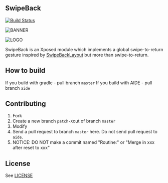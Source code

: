SwipeBack
---
[![Build Status](https://travis-ci.org/PaperAirplane-Dev-Team/SwipeBack.svg?branch=master)](https://travis-ci.org/PaperAirplane-Dev-Team/SwipeBack)

![BANNER](https://raw.githubusercontent.com/PaperAirplane-Dev-Team/SwipeBack/master/art/banner.png)

![LOGO](https://raw.githubusercontent.com/PaperAirplane-Dev-Team/SwipeBack/master/art/Logo_FullSize_512.png)

SwipeBack is an Xposed module which implements a global swipe-to-return gesture inspired by [SwipeBackLayout](https://github.com/Ikew0ng/SwipeBackLayout) but more than swipe-to-return.

How to build
---
If you build with gradle - pull branch `master`
If you build with AIDE - pull branch `aide`

Contributing
---
1. Fork
2. Create a new branch `patch-X`out of branch `master`
3. Modify
4. Send a pull request to branch `master` here. Do not send pull request to `aide`.
5. NOTICE: DO NOT make a commit named "Routine:" or "Merge in xxx after reset to xxx"

License
---
See [LICENSE](https://raw.githubusercontent.com/PaperAirplane-Dev-Team/SwipeBack/master/LICENSE)

